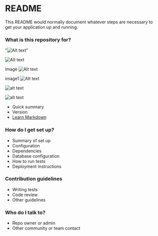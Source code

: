 # README #

This README would normally document whatever steps are necessary to get your application up and running.

### What is this repository for? ###
"<img src="/path/to/img.jpg" alt="Alt text" title="Optional title">"

<img src="/path/to/images/musicshop.png" alt="Alt text" title="Optional title">


image ![Alt text](../images/musicshop.png)

image1 ![Alt text](C:\Users\rollex\PycharmProjects\musicshop\application\images\musicshop.png)

![alt text](https://bitbucket.org/[django-4]/[musicshop]/src/[master]/images/musicshop.png?raw=true)

![alt text](/musicshop.png?raw=true)

* Quick summary
* Version
* [Learn Markdown](https://bitbucket.org/tutorials/markdowndemo)

### How do I get set up? ###

* Summary of set up
* Configuration
* Dependencies
* Database configuration
* How to run tests
* Deployment instructions

### Contribution guidelines ###

* Writing tests
* Code review
* Other guidelines

### Who do I talk to? ###

* Repo owner or admin
* Other community or team contact